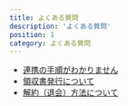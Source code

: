 ```yaml
---
title: よくある質問
description: 'よくある質問'
position: 1
category: よくある質問
---
```


- [連携の手順がわかりません](/faq/oa-link-method)
- [領収書発行について](/faq/receipt-issue)
- [解約（退会）方法について](#解約（退会）方法について)
